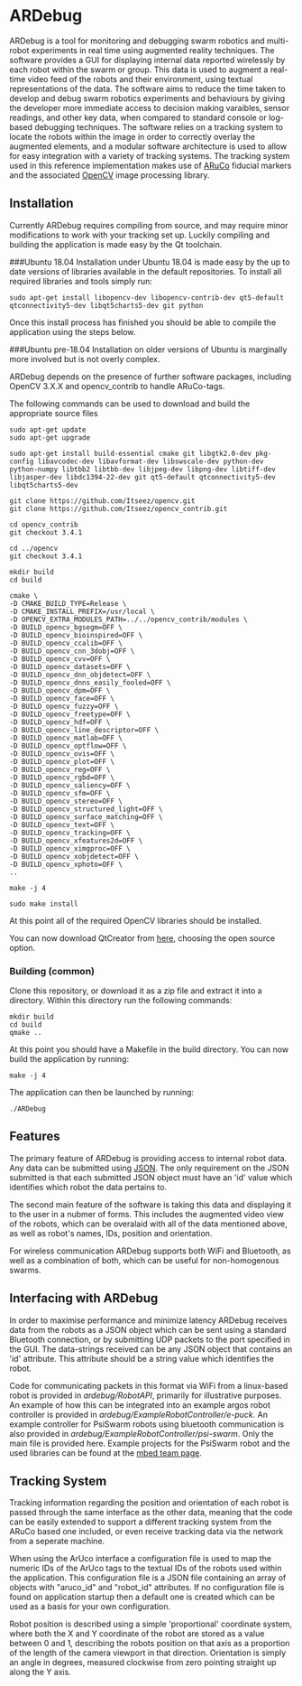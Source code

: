# ARDebug
ARDebug is a tool for monitoring and debugging swarm robotics and multi-robot experiments in real time using augmented reality techniques. The software provides a GUI for displaying internal data reported wirelessly by each robot within the swarm or group. This data is used to augment a real-time video feed of the robots and their environment, using textual representations of the data. The software aims to reduce the time taken to develop and debug swarm robotics experiments and behaviours by giving the developer more immediate access to decision making varaibles, sensor readings, and other key data, when compared to standard console or log-based debugging techniques. The software relies on a tracking system to locate the robots within the image in order to correctly overlay the augmented elements, and a modular software architecture is used to allow for easy integration with a variety of tracking systems. The tracking system used in this reference implementation makes use of [ARuCo](https://www.uco.es/investiga/grupos/ava/node/26) fiducial markers and the associated [OpenCV](https://docs.opencv.org/3.1.0/d5/dae/tutorial_aruco_detection.html) image processing library.

## Installation
Currently ARDebug requires compiling from source, and may require minor modifications to work with your tracking set up. Luckily compiling and building the application is made easy by the Qt toolchain.

###Ubuntu 18.04
Installation under Ubuntu 18.04 is made easy by the up to date versions of libraries available in the default repositories. To install all required libraries and tools simply run:

```
sudo apt-get install libopencv-dev libopencv-contrib-dev qt5-default qtconnectivity5-dev libqt5charts5-dev git python
```

Once this install process has finished you should be able to compile the application using the steps below.

###Ubuntu pre-18.04
Installation on older versions of Ubuntu is marginally more involved but is not overly complex.

ARDebug depends on the presence of further software packages, including OpenCV 3.X.X and opencv_contrib to handle ARuCo-tags.

The following commands can be used to download and build the appropriate source files

```
sudo apt-get update
sudo apt-get upgrade

sudo apt-get install build-essential cmake git libgtk2.0-dev pkg-config libavcodec-dev libavformat-dev libswscale-dev python-dev python-numpy libtbb2 libtbb-dev libjpeg-dev libpng-dev libtiff-dev libjasper-dev libdc1394-22-dev git qt5-default qtconnectivity5-dev libqt5charts5-dev

git clone https://github.com/Itseez/opencv.git
git clone https://github.com/Itseez/opencv_contrib.git

cd opencv_contrib
git checkout 3.4.1

cd ../opencv
git checkout 3.4.1

mkdir build
cd build

cmake \
-D CMAKE_BUILD_TYPE=Release \
-D CMAKE_INSTALL_PREFIX=/usr/local \
-D OPENCV_EXTRA_MODULES_PATH=../../opencv_contrib/modules \
-D BUILD_opencv_bgsegm=OFF \
-D BUILD_opencv_bioinspired=OFF \
-D BUILD_opencv_ccalib=OFF \
-D BUILD_opencv_cnn_3dobj=OFF \
-D BUILD_opencv_cvv=OFF \
-D BUILD_opencv_datasets=OFF \
-D BUILD_opencv_dnn_objdetect=OFF \
-D BUILD_opencv_dnns_easily_fooled=OFF \
-D BUILD_opencv_dpm=OFF \
-D BUILD_opencv_face=OFF \
-D BUILD_opencv_fuzzy=OFF \
-D BUILD_opencv_freetype=OFF \
-D BUILD_opencv_hdf=OFF \
-D BUILD_opencv_line_descriptor=OFF \
-D BUILD_opencv_matlab=OFF \
-D BUILD_opencv_optflow=OFF \
-D BUILD_opencv_ovis=OFF \
-D BUILD_opencv_plot=OFF \
-D BUILD_opencv_reg=OFF \
-D BUILD_opencv_rgbd=OFF \
-D BUILD_opencv_saliency=OFF \
-D BUILD_opencv_sfm=OFF \
-D BUILD_opencv_stereo=OFF \
-D BUILD_opencv_structured_light=OFF \
-D BUILD_opencv_surface_matching=OFF \
-D BUILD_opencv_text=OFF \
-D BUILD_opencv_tracking=OFF \
-D BUILD_opencv_xfeatures2d=OFF \
-D BUILD_opencv_ximgproc=OFF \
-D BUILD_opencv_xobjdetect=OFF \
-D BUILD_opencv_xphoto=OFF \
..

make -j 4

sudo make install
```

At this point all of the required OpenCV libraries should be installed.

You can now download QtCreator from [here](https://www.qt.io/download), choosing the open source option.

### Building (common)
Clone this repository, or download it as a zip file and extract it into a directory. Within this directory run the following commands:

```
mkdir build
cd build
qmake ..
```

At this point you should have a Makefile in the build directory. You can now build the application by running:

```
make -j 4
```

The application can then be launched by running:

```
./ARDebug
```

## Features
The primary feature of ARDebug is providing access to internal robot data. Any data can be submitted using [JSON](https://www.json.org/). The only requirement on the JSON submitted is that each submitted JSON object must have an 'id' value which identifies which robot the data pertains to.

The second main feature of the software is taking this data and displaying it to the user in a nubmer of forms. This includes the augmented video view of the robots, which can be overalaid with all of the data mentioned above, as well as robot's names, IDs, position and orientation. 

For wireless communication ARDebug supports both WiFi and Bluetooth, as well as a combination of both, which can be useful for non-homogenous swarms.

## Interfacing with ARDebug
In order to maximise performance and minimize latency ARDebug receives data from the robots as a JSON object which can be sent using a standard Bluetooth connection, or by submitting UDP packets to the port specified in the GUI. The data-strings received can be any JSON object that contains an 'id' attribute. This attribute should be a string value which identifies the robot.

Code for communicating packets in this format via WiFi from a linux-based robot is provided in <i>ardebug/RobotAPI</i>, primarily for illustrative purposes. An example of how this can be integrated into an example argos robot controller is provided in <i>ardebug/ExampleRobotController/e-puck</i>. An example controller for PsiSwarm robots using bluetooth communication is also provided in <i>ardebug/ExampleRobotController/psi-swarm</i>. Only the main file is provided here. Example projects for the PsiSwarm robot and the used libraries can be found at the [mbed team page](http://os.mbed.com/teams/Psi-Swarm-Robot/).

## Tracking System
Tracking information regarding the position and orientation of each robot is passed through the same interface as the other data, meaning that the code can be easily extended to support a different tracking system from the ARuCo based one included, or even receive tracking data via the network from a seperate machine.

When using the ArUco interface a configuration file is used to map the numeric IDs of the ArUco tags to the textual IDs of the robots used within the application. This configuration file is a JSON file containing an array of objects with "aruco_id" and "robot_id" attributes. If no configuration file is found on application startup then a default one is created which can be used as a basis for your own configuration.

Robot position is described using a simple 'proportional' coordinate system, where both the X and Y coordinate of the robot are stored as a value between 0 and 1, describing the robots position on that axis as a proportion of the length of the camera viewport in that direction. Orientation is simply an angle in degrees, measured clockwise from zero pointing straight up along the Y axis.
